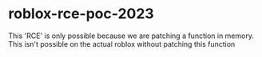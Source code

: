 # roblox-rce-poc-2023
This 'RCE' is only possible because we are patching a function in memory. This isn't possible on the actual roblox without patching this function
